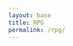 ```yaml
---
layout: base
title: RPG
permalink: /rpg/
---
```


<canvas id='gameCanvas'></canvas>

<script type="module">
    import GameControl from '{{site.baseurl}}/assets/js/rpg/GameControl.js';

    // Background data
    const image_src = "{{site.baseurl}}/images/rpg/fire.jpg";
    const image_data = {
        pixels: {height: 580, width: 1038}
    };
    const image = {src: image_src, data: image_data};

    // Sprite data
    const sprite_src = "{{site.baseurl}}/images/rpg/ninja.png";
    const sprite_data = {
        SCALE_FACTOR: 10,
        STEP_FACTOR: 1000,
        ANIMATION_RATE: 50,
        pixels: {height: 280, width: 256},
        orientation: {rows: 4, columns: 3 },
        down: {row: 0, start: 0, columns: 3 },
        left: {row: 1, start: 0, columns: 3 },
        right: {row: 2, start: 0, columns: 3 },
        up: {row: 3, start: 0, columns: 3 },
    };
    const sprite = {src: sprite_src, data: sprite_data};

    // Assets for game
    //const assets = {}
    //const assets = {image: image}
    //const assets = {sprite: sprite}
    const assets = {image: image, sprite: sprite}

    // Start game engine
    GameControl.start(assets);
</script>
